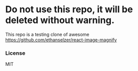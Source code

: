 
# Do not use this repo, it will be deleted without warning.

This repo is a testing clone of awesome https://github.com/ethanselzer/react-image-magnify

### License
MIT
